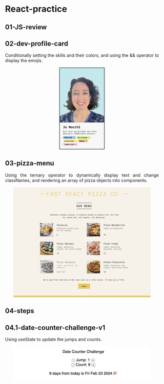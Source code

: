 # React-practice

## 01-JS-review

## 02-dev-profile-card

<p align="justify">Conditionally setting the skills and their colors, and using the && operator to display the emojis.</p>
<p align="center">
<img width="150" alt="Juliana's dev profile card" src="02-dev-profile-card/public/img/dev-profile-card2.png">
</p>

## 03-pizza-menu

<p align="justify">Using the ternary operator to dynamically display text and change classNames, and rendering an array of pizza objects into components.</p>
<p align="center">
<img width="450" alt="Pizza place website with menu" src="03-pizza-menu/public/pizza-menu.png">
</p>

## 04-steps

## 04.1-date-counter-challenge-v1

<p align="justify">Using useState to update the jumps and counts.</p>
<p align="center">
<img width="450" alt="Pizza place website with menu" src="04.1-date-counter/public/04.1-date-counter-v1.png">
</p>
